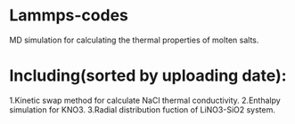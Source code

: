 # Lammps-codes
MD simulation for calculating the thermal properties of molten salts.
# Including(sorted by uploading date):
1.Kinetic swap method for calculate NaCl thermal conductivity.
2.Enthalpy simulation for KNO3.
3.Radial distribution fuction of LiNO3-SiO2 system.
